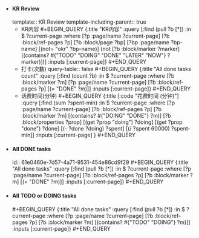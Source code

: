 - #### KR Review
  template:: KR Review
  template-including-parent:: true
	- KR内容
	  #+BEGIN_QUERY
	  {:title "KR内容"
	   :query [:find (pull ?b [*])
	           :in $ ?current-page
	           :where
	           [?p :page/name ?current-page]
	           [?b :block/ref-pages ?p]
	           [?b :block/page ?bp]
	           [?bp :page/name ?bp-name]
	           [(not= "okr" ?bp-name)]
	           (not [?b :block/marker ?marker]
	           [(contains? #{"TODO" "DOING" "DONE" "LATER" "NOW"} ?marker)])]
	   :inputs [:current-page]}
	  #+END_QUERY
	- 打卡(次数)
	  query-table:: false
	  #+BEGIN_QUERY
	  {:title "All done tasks count"
	   :query [:find (count ?b)
	         :in $ ?current-page
	         :where
	         [?b :block/marker ?m]
	         [?p :page/name ?current-page]
	         [?b :block/ref-pages ?p]
	         [(= "DONE" ?m)]]
	   :inputs [:current-page]}
	  #+END_QUERY
	- 话费时间(分钟) 
	  #+BEGIN_QUERY
	  {:title [:code "花费时间 (分钟)"]
	  :query [:find (sum ?spent-min)
	               :in $ ?current-page
	                            :where
	                            [?p :page/name ?current-page]
	                            [?b :block/ref-pages ?p]
	                            [?b :block/marker ?m]
	                            [(contains? #{"DOING" "DONE"} ?m)]
	                            [?b :block/properties ?prop]
	                            [(get ?prop "doing") ?doing]
	                            [(get ?prop "done") ?done]
	                            [(- ?done ?doing) ?spent]
	                            [(/ ?spent 60000) ?spent-min]]
	                :inputs [:current-page]
	  }
	  #+END_QUERY
- #### All DONE tasks 
  id:: 61e0460e-7d57-4a71-9531-454e86cd9f29
  #+BEGIN_QUERY
  {:title "All done tasks"
   :query [:find (pull ?b [*])
         :in $ ?current-page
         :where
         [?p :page/name ?current-page]
         [?b :block/ref-pages ?p]
         [?b :block/marker ?m]
         [(= "DONE" ?m)]]
   :inputs [:current-page]}
  #+END_QUERY
- #### All TODO or DOING tasks
  #+BEGIN_QUERY
  {:title "All done tasks"
   :query [:find (pull ?b [*])
         :in $ ?current-page
         :where
         [?p :page/name ?current-page]
         [?b :block/ref-pages ?p]
         [?b :block/marker ?m]
         [(contains? #{"TODO" "DOING"} ?m)]]
   :inputs [:current-page]}
  #+END_QUERY